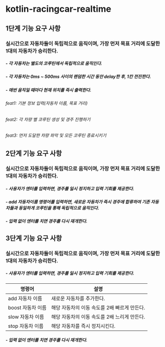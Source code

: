 # kotlin-racingcar-realtime

## 1단계 기능 요구 사항
### 실시간으로 자동차들이 독립적으로 움직이며, 가장 먼저 목표 거리에 도달한 1대의 자동차가 승리한다.

##### - 각 자동차는 별도의 코루틴에서 독립적으로 움직인다.
##### - 각 자동차는 0ms ~ 500ms 사이의 랜덤한 시간 동안 delay한 후, 1칸 전진한다.
##### - 매번 움직일 때마다 현재 위치를 즉시 출력한다.

###### feat1: 기본 정보 입력(자동차 이름, 목표 거리)
###### feat2: 각 차량 별 코루틴 생성 및 경주 진행하기
###### feat3: 먼저 도달한 차량 파악 및 모든 코루틴 종료시키기


## 2단계 기능 요구 사항
### 실시간으로 자동차들이 독립적으로 움직이며, 가장 먼저 목표 거리에 도달한 1대의 자동차가 승리한다.

##### - 사용자가 엔터를 입력하면, 경주를 일시 정지하고 입력 기회를 제공한다.
##### - add 자동차이름 명령어를 입력하면, 새로운 자동차가 즉시 경주에 합류하여 기존 자동차들과 동일하게 코루틴을 통해 독립적으로 움직인다.
##### - 입력 없이 엔터를 치면 경주를 다시 재개한다.

## 3단계 기능 요구 사항
### 실시간으로 자동차들이 독립적으로 움직이며, 가장 먼저 목표 거리에 도달한 1대의 자동차가 승리한다.

##### - 사용자가 엔터를 입력하면, 경주를 일시 정지하고 입력 기회를 제공한다.
| 명령어  |설명|
|------|---|
| add 자동차 이름 |새로운 자동차를 추가한다.|
| boost 자동차 이름 |해당 자동차의 이동 속도를 2배 빠르게 만든다.|
| slow 자동차 이름 |해당 자동차의 이동 속도를 2배 느리게 만든다.|
| stop 자동차 이름 |해당 자동차를 즉시 정지시킨다.|

##### - 입력 없이 엔터를 치면 경주를 다시 재개한다.
